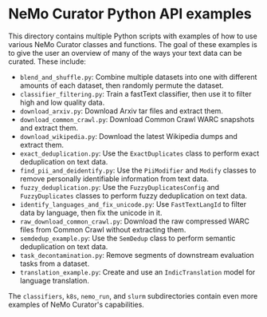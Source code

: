 # NeMo Curator Python API examples

This directory contains multiple Python scripts with examples of how to use various NeMo Curator classes and functions.
The goal of these examples is to give the user an overview of many of the ways your text data can be curated.
These include:

- `blend_and_shuffle.py`: Combine multiple datasets into one with different amounts of each dataset, then randomly permute the dataset.
- `classifier_filtering.py`: Train a fastText classifier, then use it to filter high and low quality data.
- `download_arxiv.py`: Download Arxiv tar files and extract them.
- `download_common_crawl.py`: Download Common Crawl WARC snapshots and extract them.
- `download_wikipedia.py`: Download the latest Wikipedia dumps and extract them.
- `exact_deduplication.py`: Use the `ExactDuplicates` class to perform exact deduplication on text data.
- `find_pii_and_deidentify.py`: Use the `PiiModifier` and `Modify` classes to remove personally identifiable information from text data.
- `fuzzy_deduplication.py`: Use the `FuzzyDuplicatesConfig` and `FuzzyDuplicates` classes to perform fuzzy deduplication on text data.
- `identify_languages_and_fix_unicode.py`: Use `FastTextLangId` to filter data by language, then fix the unicode in it.
- `raw_download_common_crawl.py`: Download the raw compressed WARC files from Common Crawl without extracting them.
- `semdedup_example.py`: Use the `SemDedup` class to perform semantic deduplication on text data.
- `task_decontamination.py`: Remove segments of downstream evaluation tasks from a dataset.
- `translation_example.py`: Create and use an `IndicTranslation` model for language translation.

The `classifiers`, `k8s`, `nemo_run`, and `slurm` subdirectories contain even more examples of NeMo Curator's capabilities.
